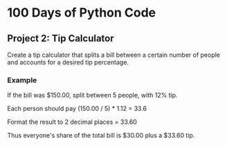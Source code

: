 # 100 Days of Python Code

## Project 2: Tip Calculator

Create a tip calculator that splits a bill between a certain number of people and 
accounts for a desired tip percentage.

### Example

If the bill was $150.00, split between 5 people, with 12% tip. 

Each person should pay (150.00 / 5) * 1.12 = 33.6

Format the result to 2 decimal places = 33.60

Thus everyone's share of the total bill is $30.00 plus a $33.60 tip.

